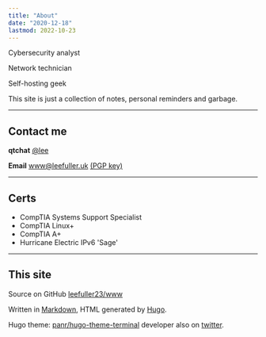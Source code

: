 ```yaml
---
title: "About"
date: "2020-12-18"
lastmod: 2022-10-23
---
```

Cybersecurity analyst

Network technician

Self-hosting geek

This site is just a collection of notes, personal reminders and garbage.

---

## Contact me

**qtchat** [@lee](https://chat.leefuller.io/qtchat-official/messages/@lee)

**Email** [www@leefuller.uk](mailto:www@leefuller.uk) [(PGP key)](https://leefuller.uk/pgp/)

---

## Certs

- CompTIA Systems Support Specialist
- CompTIA Linux+
- CompTIA A+
- Hurricane Electric IPv6 'Sage'

---

## This site

Source on GitHub [leefuller23/www](https://github.com/leefuller23/www)

Written in [Markdown](https://www.markdownguide.org/), HTML generated by [Hugo](https://github.com/gohugoio/hugo).

Hugo theme: [panr/hugo-theme-terminal](https://github.com/panr/hugo-theme-terminal) developer also on [twitter](https://twitter.com/panr).